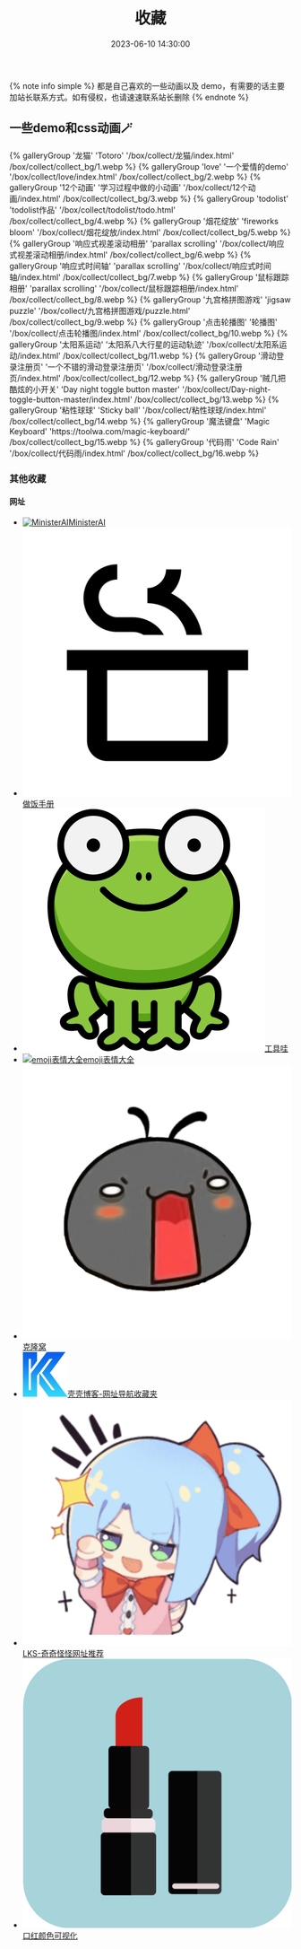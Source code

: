 ﻿---
title: 收藏
date: 2023-06-10 14:30:00
comments: false
---

<link rel="stylesheet" type="text/css" href="/css/collect.css">

{% note info simple %} 都是自己喜欢的一些动画以及 demo，有需要的话主要加站长联系方式。如有侵权，也请速速联系站长删除 {% endnote %}

<div class="wjl_collect">
    <div class="collect_left">
        <h2>一些demo和css动画🪄</h2>
        <div class="collect_page">
            {% galleryGroup '龙猫' 'Totoro' '/box/collect/龙猫/index.html' /box/collect/collect_bg/1.webp %}
            {% galleryGroup 'love' '一个爱情的demo' '/box/collect/love/index.html' /box/collect/collect_bg/2.webp %}
            {% galleryGroup '12个动画' '学习过程中做的小动画' '/box/collect/12个动画/index.html' /box/collect/collect_bg/3.webp %}
            {% galleryGroup 'todolist' 'todolist作品' '/box/collect/todolist/todo.html' /box/collect/collect_bg/4.webp %}
            {% galleryGroup '烟花绽放' 'fireworks bloom' '/box/collect/烟花绽放/index.html' /box/collect/collect_bg/5.webp %}
            {% galleryGroup '响应式视差滚动相册' 'parallax scrolling' '/box/collect/响应式视差滚动相册/index.html' /box/collect/collect_bg/6.webp %}
            {% galleryGroup '响应式时间轴' 'parallax scrolling' '/box/collect/响应式时间轴/index.html' /box/collect/collect_bg/7.webp %}
            {% galleryGroup '鼠标跟踪相册' 'parallax scrolling' '/box/collect/鼠标跟踪相册/index.html' /box/collect/collect_bg/8.webp %}
            {% galleryGroup '九宫格拼图游戏' 'jigsaw puzzle' '/box/collect/九宫格拼图游戏/puzzle.html' /box/collect/collect_bg/9.webp %}
            {% galleryGroup '点击轮播图' '轮播图' '/box/collect/点击轮播图/index.html' /box/collect/collect_bg/10.webp %}
            {% galleryGroup '太阳系运动' '太阳系八大行星的运动轨迹' '/box/collect/太阳系运动/index.html' /box/collect/collect_bg/11.webp %}
            {% galleryGroup '滑动登录注册页' '一个不错的滑动登录注册页' '/box/collect/滑动登录注册页/index.html' /box/collect/collect_bg/12.webp %}
            {% galleryGroup '贼几把酷炫的小开关' 'Day night toggle button master' '/box/collect/Day-night-toggle-button-master/index.html' /box/collect/collect_bg/13.webp %}
            {% galleryGroup '粘性球球' 'Sticky ball' '/box/collect/粘性球球/index.html' /box/collect/collect_bg/14.webp %}
            {% galleryGroup '魔法键盘' 'Magic Keyboard' 'https://toolwa.com/magic-keyboard/' /box/collect/collect_bg/15.webp %}
            {% galleryGroup '代码雨' 'Code Rain' '/box/collect/代码雨/index.html' /box/collect/collect_bg/16.webp %}
        </div>
    </div>
    <div class="collect_right">
        <h3>其他收藏</h3>
        <div class="collect_page collect2">
            <div class="website-collect">
                <h4>网址</h4>
                <ul>
                    <li>
                        <a href="https://mst.xyz/home">
                            <img src="./website_img/mst.ico"  alt="MinisterAI" /><span class="color-span">MinisterAI</span>
                        </a>
                    </li>
                    <li>
                        <a href="https://cook.yunyoujun.cn/">
                            <img src="./website_img/cook.png"  alt="做饭手册" /><span class="color-span">做饭手册</span>
                        </a>
                    </li>
                    <li>
                        <a href="https://toolwa.com/">
                            <img src="./website_img/toolwa.png"  alt="工具哇" /><span class="color-span">工具哇</span>
                        </a>
                    </li>
                    <li>
                        <a href="https://emojixd.com/">
                            <img src="./website_img/emojixd.ico"  alt="emoji表情大全" /><span class="color-span">emoji表情大全</span>
                        </a>
                    </li>
                    <li>
                        <a href="https://www.uy5.net/">
                            <img src="./website_img/clone.png"  alt="克隆窝" /><span class="color-span">克隆窝</span>
                        </a>
                    </li>
                    <li>
                        <a href="https://kkok.cc/#term-199">
                            <img src="./website_img/kkok.png"  alt="壳壳博客-网址导航收藏夹" /><span class="color-span">壳壳博客-网址导航收藏夹</span>
                        </a>
                    </li>
                    <li>
                        <a href="https://xiangjianan.github.io/lks/">
                            <img src="./website_img/lks.png"  alt="LKS-奇奇怪怪网址推荐" /><span class="color-span">LKS-奇奇怪怪网址推荐</span>
                        </a>
                    </li>
                    <li>
                        <a href="http://zhangwenli.com/lipstick/">
                            <img src="./website_img/lipstick.png"  alt="口红颜色可视化" /><span class="color-span">口红颜色可视化</span>
                        </a>
                    </li>
                </ul>
            </div>
        </div>
    </div>
</div>

<script src="/js/color-span.js"></script>
